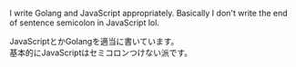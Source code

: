 I write Golang and JavaScript appropriately.
Basically I don't write the end of sentence semicolon in JavaScript lol.

JavaScriptとかGolangを適当に書いています。   
基本的にJavaScriptはセミコロンつけない派です。

